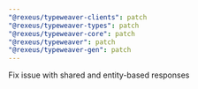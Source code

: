 ```yaml
---
"@rexeus/typeweaver-clients": patch
"@rexeus/typeweaver-types": patch
"@rexeus/typeweaver-core": patch
"@rexeus/typeweaver": patch
"@rexeus/typeweaver-gen": patch
---
```


Fix issue with shared and entity-based responses
